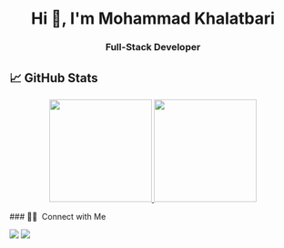 <h1 align="center">Hi 👋, I'm Mohammad Khalatbari</h1>

<h3 align="center">Full-Stack Developer</h3>

## &#x1f4c8; GitHub Stats

<p align="center">
<a href="https://github.com/mohammadkhalatbari">
  <img height="180em" src="https://github-readme-stats-eight-theta.vercel.app/api?username=mohammadkhalatbari&show_icons=true&theme=algolia&include_all_commits=true&count_private=true"/>
  <img height="180em" src="https://github-readme-stats-eight-theta.vercel.app/api/top-langs/?username=mohammadkhalatbari&layout=compact&langs_count=8&theme=algolia"/>
</a>
</p>
### 🤝🏻 &nbsp;Connect with Me

<p>
<a href="https://www.linkedin.com/in/mohammad-khalatbari/" target="_blank" rel="noopener noreferrer"><img src="https://img.shields.io/badge/-Mohammad Khalatbari-0077B5?style=flat&logo=Linkedin&logoColor=white"/></a>
<a href="mailto:khalatbari.mokaram@gmail.com"><img src="https://img.shields.io/badge/-khalatbari.mokaram@gmail.com-D14836?style=flat&logo=Gmail&logoColor=white"/></a>
</p>

<!--
**MohammadKhalatbari/MohammadKhalatbari** is a ✨ _special_ ✨ repository because its `README.md` (this file) appears on your GitHub profile.

Here are some ideas to get you started:

- 🔭 I’m currently working on ...
- 🌱 I’m currently learning ...
- 👯 I’m looking to collaborate on ...
- 🤔 I’m looking for help with ...
- 💬 Ask me about ...
- 📫 How to reach me: ...
- 😄 Pronouns: ...
- ⚡ Fun fact: ...
-->
